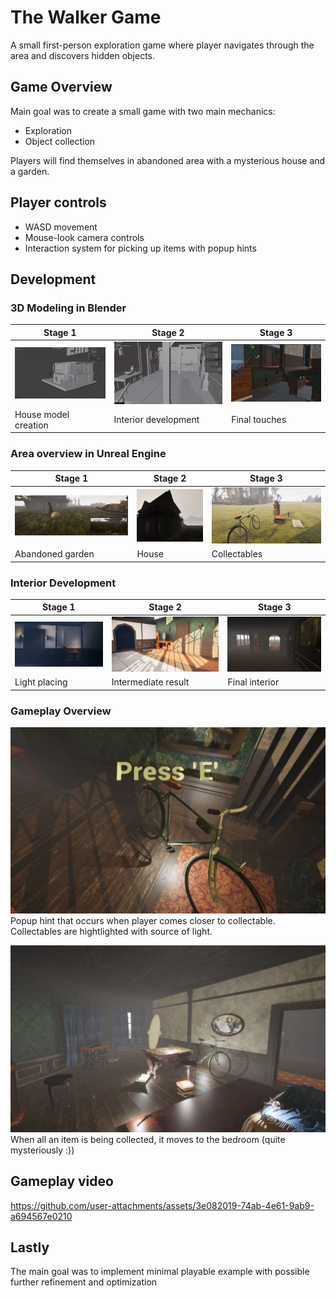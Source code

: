 # The Walker Game

A small first-person exploration game where player navigates through the area and discovers hidden objects.

## Game Overview

Main goal was to create a small game with two main mechanics:
- Exploration
- Object collection

Players will find themselves in abandoned area with a mysterious house and a garden.

## Player controls
  - WASD movement
  - Mouse-look camera controls
  - Interaction system for picking up items with popup hints


## Development

### 3D Modeling in Blender

| Stage 1 | Stage 2 | Stage 3 |
|---------|---------|---------|
| ![House model creation](Media/Pictures/blender_house_0.jpg) | ![Interior development](Media/Pictures/blender_house_1.jpg) | ![Final touches](Media/Pictures/blender_house_2.jpg) |
| House model creation | Interior development | Final touches |

### Area overview in Unreal Engine

| Stage 1 | Stage 2 | Stage 3 |
|---------|---------|---------|
| ![Abandoned garden](Media/Pictures/ue_scene_0.png) | ![House](Media/Pictures/ue_scene_1.png) | ![Collectables](Media/Pictures/ue_scene_2_items.png) |
| Abandoned garden | House | Collectables |

### Interior Development

| Stage 1 | Stage 2 | Stage 3 |
|---------|---------|---------|
| ![Interior View 1](Media/Pictures/ue_houseinterior_0.png) | ![Interior View 2](Media/Pictures/ue_houseinterior_1.png) | ![Interior View 3](Media/Pictures/ue_houseinterior_2.png) |
| Light placing | Intermediate result | Final interior |

### Gameplay Overview

![Gameplay Screenshot 1](Media/Pictures/ue_gameplay_0.png)
Popup hint that occurs when player comes closer to collectable.
Collectables are hightlighted with source of light.

![Gameplay Screenshot 2](Media/Pictures/ue_gameplay_1.png)
When all an item is being collected, it moves to the bedroom (quite mysteriously :))

## Gameplay video

https://github.com/user-attachments/assets/3e082019-74ab-4e61-9ab9-a694567e0210

## Lastly

The main goal was to implement minimal playable example with possible further refinement and optimization
